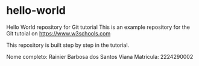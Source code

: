 # hello-world
Hello World repository for Git tutorial
This is an example repository for the Git tutoial on https://www.w3schools.com

This repository is built step by step in the tutorial.

Nome completo: Rainier Barbosa dos Santos Viana
Matrícula: 2224290002
